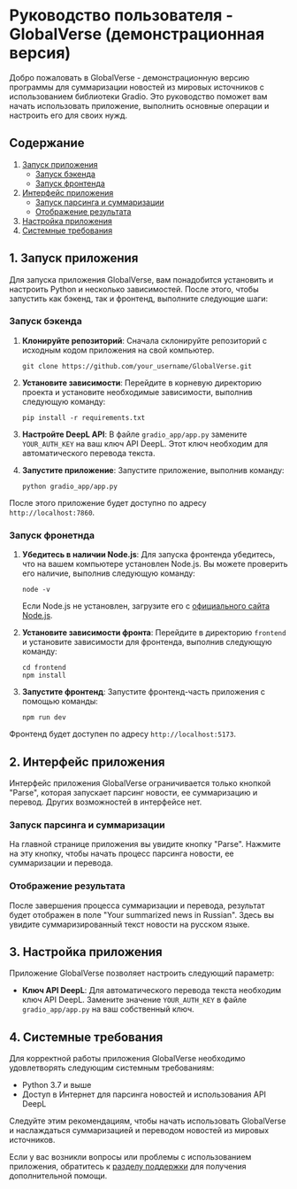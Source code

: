 # Руководство пользователя - GlobalVerse (демонстрационная версия)

Добро пожаловать в GlobalVerse - демонстрационную версию программы для суммаризации новостей из мировых источников с использованием библиотеки Gradio. Это руководство поможет вам начать использовать приложение, выполнить основные операции и настроить его для своих нужд.

## Содержание

1. [Запуск приложения](#1-Запуск-приложения)
   - [Запуск бэкенда](#Запуск-бэкенда)
   - [Запуск фронтенда](#Запуск-фронтенда)
2. [Интерфейс приложения](#2-Интерфейс-приложения)
   - [Запуск парсинга и суммаризации](#Запуск-парсинга-и-суммаризации)
   - [Отображение результата](#Отображение-результата)
3. [Настройка приложения](#3-Настройка-приложения)
4. [Системные требования](#4-Системные-требования)

## 1. Запуск приложения

Для запуска приложения GlobalVerse, вам понадобится установить и настроить Python и несколько зависимостей. После этого, чтобы запустить как бэкенд, так и фронтенд, выполните следующие шаги:

### Запуск бэкенда

1. **Клонируйте репозиторий**: Сначала склонируйте репозиторий с исходным кодом приложения на свой компьютер.

   ```
   git clone https://github.com/your_username/GlobalVerse.git
   ```

2. **Установите зависимости**: Перейдите в корневую директорию проекта и установите необходимые зависимости, выполнив следующую команду:

   ```
   pip install -r requirements.txt
   ```

3. **Настройте DeepL API**: В файле `gradio_app/app.py` замените `YOUR_AUTH_KEY` на ваш ключ API DeepL. Этот ключ необходим для автоматического перевода текста.

4. **Запустите приложение**: Запустите приложение, выполнив команду:

   ```
   python gradio_app/app.py
   ```

После этого приложение будет доступно по адресу `http://localhost:7860`.

### Запуск фронетнда

1. **Убедитесь в наличии Node.js**: Для запуска фронтенда убедитесь, что на вашем компьютере установлен Node.js. Вы можете проверить его наличие, выполнив следующую команду:

   ```
   node -v
   ```

   Если Node.js не установлен, загрузите его с [официального сайта Node.js](https://nodejs.org/).

2. **Установите зависимости фронта**: Перейдите в директорию `frontend` и установите зависимости для фронтенда, выполнив следующую команду:

   ```
   cd frontend
   npm install
   ```

3. **Запустите фронтенд**: Запустите фронтенд-часть приложения с помощью команды:

   ```
   npm run dev
   ```

Фронтенд будет доступен по адресу `http://localhost:5173`.

## 2. Интерфейс приложения

Интерфейс приложения GlobalVerse ограничивается только кнопкой "Parse", которая запускает парсинг новости, ее суммаризацию и перевод. Других возможностей в интерфейсе нет.

### Запуск парсинга и суммаризации

На главной странице приложения вы увидите кнопку "Parse". Нажмите на эту кнопку, чтобы начать процесс парсинга новости, ее суммаризации и перевода.

### Отображение результата

После завершения процесса суммаризации и перевода, результат будет отображен в поле "Your summarized news in Russian". Здесь вы увидите суммаризированный текст новости на русском языке.

## 3. Настройка приложения

Приложение GlobalVerse позволяет настроить следующий параметр:

- **Ключ API DeepL**: Для автоматического перевода текста необходим ключ API DeepL. Замените значение `YOUR_AUTH_KEY` в файле `gradio_app/app.py` на ваш собственный ключ.

## 4. Системные требования

Для корректной работы приложения GlobalVerse необходимо удовлетворять следующим системным требованиям:

- Python 3.7 и выше
- Доступ в Интернет для парсинга новостей и использования API DeepL

Следуйте этим рекомендациям, чтобы начать использовать GlobalVerse и наслаждаться суммаризацией и переводом новостей из мировых источников.

Если у вас возникли вопросы или проблемы с использованием приложения, обратитесь к [разделу поддержки](docs/support.md) для получения дополнительной помощи.